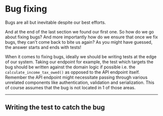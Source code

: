 # Bug fixing

Bugs are all but inevitable despite our best efforts.

And at the end of the last section we found our first one. So how do we go about fixing bugs? And more importantly how do we ensure that once we fix bugs, they can't come back to bite us again? As you might have guessed, the answer starts and ends with tests!&#x20;

When it comes to fixing bugs, ideally we should be writing tests at the edge of our system. Taking our endpoint for example, the test which targets the bug should be written against the domain logic if possible i.e. the `calculate_income_tax_owed()` as opposed to the API endpoint itself. Remember the API endpoint might necessitate passing through various unrelated components like authentication, validation and serialization. This of course assumes that the bug is not located in 1 of those areas.

***

## Writing the test to catch the bug

